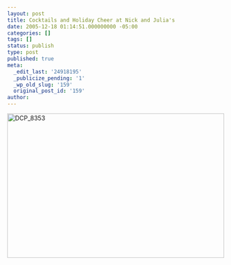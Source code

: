 ```yaml
---
layout: post
title: Cocktails and Holiday Cheer at Nick and Julia's
date: 2005-12-18 01:14:51.000000000 -05:00
categories: []
tags: []
status: publish
type: post
published: true
meta:
  _edit_last: '24918195'
  _publicize_pending: '1'
  _wp_old_slug: '159'
  original_post_id: '159'
author: 
---
```

<a href="http://www.flickr.com/photos/matthewsim/sets/1608879/" title="DCP_8353 by Matthew Simoneau, on Flickr"><img src="http://farm1.staticflickr.com/6/74973743_c32de2707d.jpg" width="500" height="333" alt="DCP_8353" /></a>
